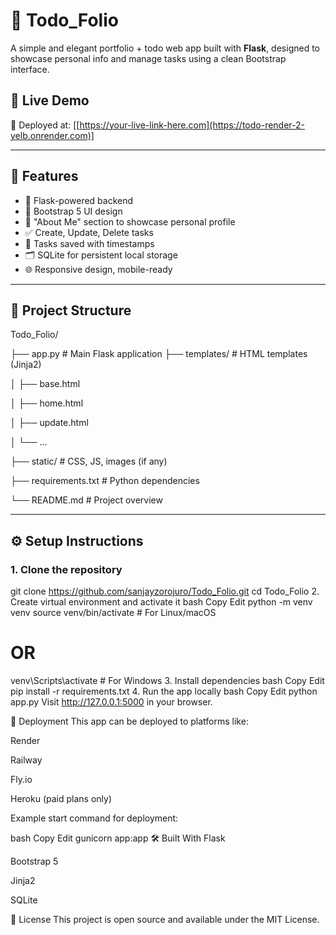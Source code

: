 # 📝 Todo_Folio

A simple and elegant portfolio + todo web app built with **Flask**, designed to showcase personal info and manage tasks using a clean Bootstrap interface.


## 🔗 Live Demo

🚀 Deployed at: [[https://your-live-link-here.com](https://todo-render-2-yelb.onrender.com)]

---

## 📌 Features

- 🔐 Flask-powered backend
- 🎨 Bootstrap 5 UI design
- 🧠 "About Me" section to showcase personal profile
- ✅ Create, Update, Delete tasks
- 📅 Tasks saved with timestamps
- 🗂 SQLite for persistent local storage
- 🌐 Responsive design, mobile-ready

---

## 📂 Project Structure

Todo_Folio/

├── app.py # Main Flask application
├── templates/ # HTML templates (Jinja2)

│ ├── base.html

│ ├── home.html

│ ├── update.html

│ └── ...

├── static/ # CSS, JS, images (if any)

├── requirements.txt # Python dependencies

└── README.md # Project overview



---

## ⚙️ Setup Instructions

### 1. Clone the repository

git clone https://github.com/sanjayzorojuro/Todo_Folio.git
cd Todo_Folio
2. Create virtual environment and activate it
bash
Copy
Edit
python -m venv venv
source venv/bin/activate  # For Linux/macOS
# OR
venv\Scripts\activate     # For Windows
3. Install dependencies
bash
Copy
Edit
pip install -r requirements.txt
4. Run the app locally
bash
Copy
Edit
python app.py
Visit http://127.0.0.1:5000 in your browser.

🚀 Deployment
This app can be deployed to platforms like:

Render

Railway

Fly.io

Heroku (paid plans only)

Example start command for deployment:

bash
Copy
Edit
gunicorn app:app
🛠 Built With
Flask

Bootstrap 5

Jinja2

SQLite

📜 License
This project is open source and available under the MIT License.





